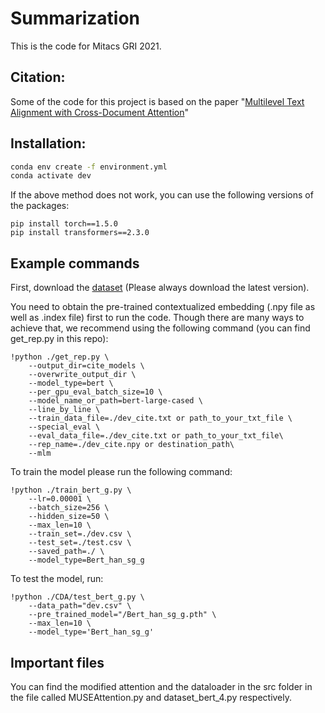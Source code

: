 # Summarization
This is the code for Mitacs GRI 2021.

## Citation:
Some of the code for this project is based on the paper "[Multilevel Text Alignment with Cross-Document Attention](https://xuhuizhou.github.io/Multilevel-Text-Alignment/)"

## Installation: 
```bash
conda env create -f environment.yml
conda activate dev
```

If the above method does not work, you can use the following versions of the packages:
```
pip install torch==1.5.0
pip install transformers==2.3.0
```

## Example commands
First, download the [dataset](https://xuhuizhou.github.io/Multilevel-Text-Alignment/) (Please always download the latest version).

You need to obtain the pre-trained contextualized embedding (.npy file as well as .index file) first to run the code. Though there are many ways to achieve that, we recommend using the following command (you can find get_rep.py in this repo): 

```
!python ./get_rep.py \
    --output_dir=cite_models \
    --overwrite_output_dir \
    --model_type=bert \
    --per_gpu_eval_batch_size=10 \
    --model_name_or_path=bert-large-cased \
    --line_by_line \
    --train_data_file=./dev_cite.txt or path_to_your_txt_file \
    --special_eval \
    --eval_data_file=./dev_cite.txt or path_to_your_txt_file\
    --rep_name=./dev_cite.npy or destination_path\
    --mlm
```

To train the model please run the following command:
```
!python ./train_bert_g.py \
    --lr=0.00001 \
    --batch_size=256 \
    --hidden_size=50 \
    --max_len=10 \
    --train_set=./dev.csv \
    --test_set=./test.csv \
    --saved_path=./ \
    --model_type=Bert_han_sg_g
```

To test the model, run:
```
!python ./CDA/test_bert_g.py \
    --data_path="dev.csv" \
    --pre_trained_model="/Bert_han_sg_g.pth" \
    --max_len=10 \
    --model_type='Bert_han_sg_g' 
```

## Important files
You can find the modified attention and the dataloader in the src folder in the file called MUSEAttention.py and dataset_bert_4.py respectively. 


